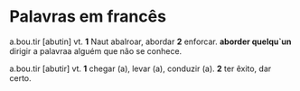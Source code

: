 # Palavras em francês

a.bou.tir [abutin] vt. **1** Naut abalroar, abordar **2** enforcar. 
**aborder quelqu`un** dirigir a palavraa alguém que não se conhece.

a.bou.tir [abutir] vt. **1** chegar (a), levar (a), conduzir (a). 
**2** ter êxito, dar certo.

